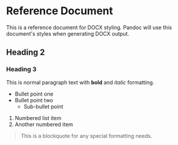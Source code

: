 # Reference Document

This is a reference document for DOCX styling. Pandoc will use this document's styles when generating DOCX output.

## Heading 2

### Heading 3

This is normal paragraph text with **bold** and *italic* formatting.

- Bullet point one
- Bullet point two
  - Sub-bullet point

1. Numbered list item
2. Another numbered item

> This is a blockquote for any special formatting needs.